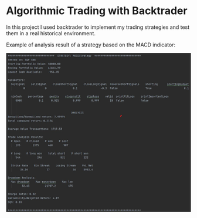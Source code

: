 # Algorithmic Trading with Backtrader
In this project I used backtrader to implement my trading strategies and test them in a real historical environment.

Example of analysis result of a strategy based on the MACD indicator:

![alt text](https://github.com/ignacioballester/AlgoTrading/blob//master/result_example.png?raw=true)
